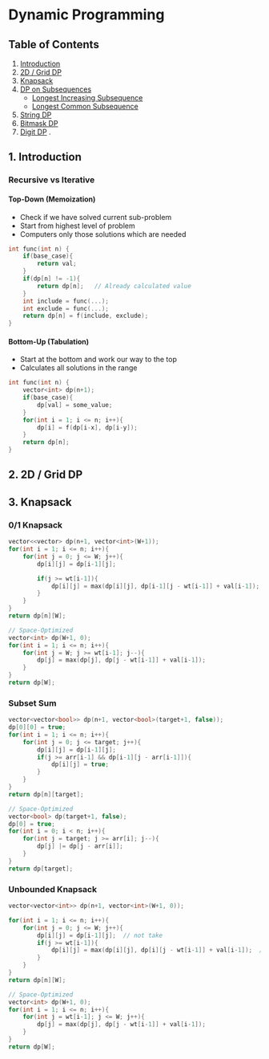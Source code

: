 # Dynamic Programming

## Table of Contents
1. [Introduction](#introduction)
2. [2D / Grid DP](#2d--grid-dp)
3. [Knapsack](#knapsack)
4. [DP on Subsequences](#dp-on-subsequences)
    - [Longest Increasing Subsequence](#longest-increasing-subsequence)
    - [Longest Common Subsequence](#longest-common-subsequence)
5. [String DP](#string-dp)
6. [Bitmask DP](#bitmask-dp)
7. [Digit DP](#digit-dp)
.

## 1. Introduction

### Recursive vs Iterative

#### Top-Down (Memoization)
- Check if we have solved current sub-problem
- Start from highest level of problem
- Computers only those solutions which are needed

```cpp
int func(int n) {
    if(base_case){
        return val;
    }
    if(dp[n] != -1){
        return dp[n];   // Already calculated value
    }
    int include = func(...);
    int exclude = func(...);
    return dp[n] = f(include, exclude);
}
```

#### Bottom-Up (Tabulation)
- Start at the bottom and work our way to the top 
- Calculates all solutions in the range

```cpp
int func(int n) {
    vector<int> dp(n+1);
    if(base_case){
        dp[val] = some_value;
    }
    for(int i = 1; i <= n; i++){
        dp[i] = f(dp[i-x], dp[i-y]);
    }
    return dp[n];
}
```

## 2. 2D / Grid DP

## 3. Knapsack

### 0/1 Knapsack

```cpp
vector<<vector> dp(n+1, vector<int>(W+1));
for(int i = 1; i <= n; i++){
    for(int j = 0; j <= W; j++){
        dp[i][j] = dp[i-1][j];

        if(j >= wt[i-1]){
            dp[i][j] = max(dp[i][j], dp[i-1][j - wt[i-1]] + val[i-1]);
        }
    }
}
return dp[n][W];

// Space-Optimized
vector<int> dp(W+1, 0);
for(int i = 1; i <= n; i++){
    for(int j = W; j >= wt[i-1]; j--){
        dp[j] = max(dp[j], dp[j - wt[i-1]] + val[i-1]);
    }
}
return dp[W];
```

### Subset Sum

```cpp
vector<vector<bool>> dp(n+1, vector<bool>(target+1, false));
dp[0][0] = true;
for(int i = 1; i <= n; i++){
    for(int j = 0; j <= target; j++){
        dp[i][j] = dp[i-1][j];  
        if(j >= arr[i-1] && dp[i-1][j - arr[i-1]]){
            dp[i][j] = true;
        }
    }
}
return dp[n][target];

// Space-Optimized
vector<bool> dp(target+1, false);
dp[0] = true;
for(int i = 0; i < n; i++){
    for(int j = target; j >= arr[i]; j--){
        dp[j] |= dp[j - arr[i]];
    }
}
return dp[target];
```

### Unbounded Knapsack
```cpp
vector<vector<int>> dp(n+1, vector<int>(W+1, 0));

for(int i = 1; i <= n; i++){
    for(int j = 0; j <= W; j++){
        dp[i][j] = dp[i-1][j];  // not take
        if(j >= wt[i-1]){
            dp[i][j] = max(dp[i][j], dp[i][j - wt[i-1]] + val[i-1]);  // take again
        }
    }
}
return dp[n][W];

// Space-Optimized
vector<int> dp(W+1, 0);
for(int i = 1; i <= n; i++){
    for(int j = wt[i-1]; j <= W; j++){
        dp[j] = max(dp[j], dp[j - wt[i-1]] + val[i-1]);
    }
}
return dp[W];
```